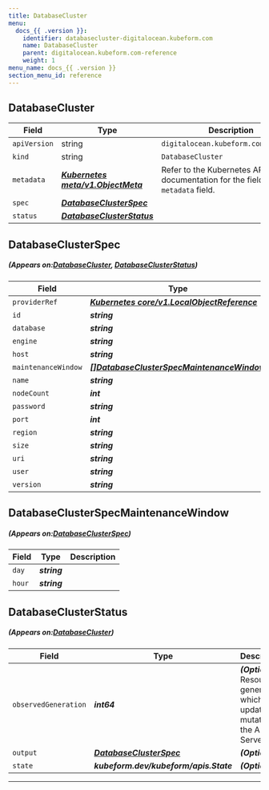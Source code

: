 ```yaml
---
title: DatabaseCluster
menu:
  docs_{{ .version }}:
    identifier: databasecluster-digitalocean.kubeform.com
    name: DatabaseCluster
    parent: digitalocean.kubeform.com-reference
    weight: 1
menu_name: docs_{{ .version }}
section_menu_id: reference
---
```


## DatabaseCluster
| Field | Type | Description |
| ------ | ----- | ----------- |
| `apiVersion` | string | `digitalocean.kubeform.com/v1alpha1` |
|    `kind` | string | `DatabaseCluster` |
| `metadata` | ***[Kubernetes meta/v1.ObjectMeta](https://kubernetes.io/docs/reference/generated/kubernetes-api/v1.13/#objectmeta-v1-meta)***|Refer to the Kubernetes API documentation for the fields of the `metadata` field.|
| `spec` | ***[DatabaseClusterSpec](#DatabaseClusterSpec)***||
| `status` | ***[DatabaseClusterStatus](#DatabaseClusterStatus)***||
## DatabaseClusterSpec
##### (Appears on:[DatabaseCluster](#DatabaseCluster), [DatabaseClusterStatus](#DatabaseClusterStatus))
| Field | Type | Description |
| ------ | ----- | ----------- |
| `providerRef` | ***[Kubernetes core/v1.LocalObjectReference](https://kubernetes.io/docs/reference/generated/kubernetes-api/v1.13/#localobjectreference-v1-core)***||
| `id` | ***string***||
| `database` | ***string***| ***(Optional)*** |
| `engine` | ***string***||
| `host` | ***string***| ***(Optional)*** |
| `maintenanceWindow` | ***[[]DatabaseClusterSpecMaintenanceWindow](#DatabaseClusterSpecMaintenanceWindow)***| ***(Optional)*** |
| `name` | ***string***||
| `nodeCount` | ***int***||
| `password` | ***string***| ***(Optional)*** |
| `port` | ***int***| ***(Optional)*** |
| `region` | ***string***||
| `size` | ***string***||
| `uri` | ***string***| ***(Optional)*** |
| `user` | ***string***| ***(Optional)*** |
| `version` | ***string***||
## DatabaseClusterSpecMaintenanceWindow
##### (Appears on:[DatabaseClusterSpec](#DatabaseClusterSpec))
| Field | Type | Description |
| ------ | ----- | ----------- |
| `day` | ***string***||
| `hour` | ***string***||
## DatabaseClusterStatus
##### (Appears on:[DatabaseCluster](#DatabaseCluster))
| Field | Type | Description |
| ------ | ----- | ----------- |
| `observedGeneration` | ***int64***| ***(Optional)*** Resource generation, which is updated on mutation by the API Server.|
| `output` | ***[DatabaseClusterSpec](#DatabaseClusterSpec)***| ***(Optional)*** |
| `state` | ***kubeform.dev/kubeform/apis.State***| ***(Optional)*** |
---
